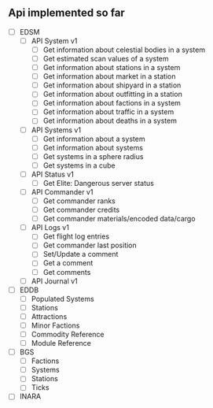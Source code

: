 ## Api implemented so far

- [ ] EDSM
    - [ ] API System v1
        - [ ] Get information about celestial bodies in a system
        - [ ] Get estimated scan values of a system
        - [ ] Get information about stations in a system
        - [ ] Get information about market in a station
        - [ ] Get information about shipyard in a station
        - [ ] Get information about outfitting in a station
        - [ ] Get information about factions in a system
        - [ ] Get information about traffic in a system
        - [ ] Get information about deaths in a system
    - [ ] API Systems v1
        - [ ] Get information about a system
        - [ ] Get information about systems
        - [ ] Get systems in a sphere radius
        - [ ] Get systems in a cube
    - [ ] API Status v1
        - [ ] Get Elite: Dangerous server status
    - [ ] API Commander v1
        - [ ] Get commander ranks
        - [ ] Get commander credits
        - [ ] Get commander materials/encoded data/cargo
    - [ ] API Logs v1
        - [ ] Get flight log entries
        - [ ] Get commander last position
        - [ ] Set/Update a comment
        - [ ] Get a comment
        - [ ] Get comments
    - [ ] API Journal v1
- [ ] EDDB
    - [ ] Populated Systems
    - [ ] Stations
    - [ ] Attractions
    - [ ] Minor Factions
    - [ ] Commodity Reference
    - [ ] Module Reference
- [ ] BGS
    - [ ] Factions
    - [ ] Systems
    - [ ] Stations
    - [ ] Ticks
- [ ] INARA
